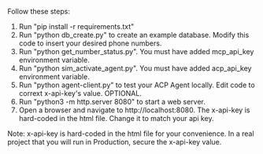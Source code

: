 
Follow these steps:

1. Run "pip install -r requirements.txt"
2. Run "python db_create.py" to create an example database. Modify this code to insert your desired phone numbers.
3. Run "python get_number_status.py". You must have added mcp_api_key environment variable.
4. Run "python sim_activate_agent.py". You must have added acp_api_key environment variable.
5. Run "python agent-client.py" to test your ACP Agent locally. Edit code to corrext x-api-key's value. OPTIONAL.
6. Run "python3 -m http.server 8080" to start a web server.
7. Open a browser and navigate to http://localhost:8080. The x-api-key is hard-coded in the html file. Change it to match your api key.

Note: x-api-key is hard-coded in the html file for your convenience. In a real project that you will run in Production, secure the x-api-key value.





